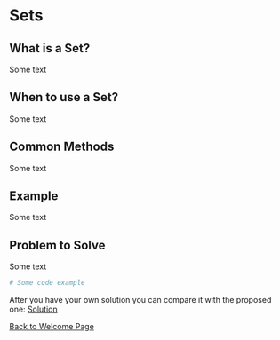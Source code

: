 # Sets

## What is a Set?
Some text

## When to use a Set?
Some text

## Common Methods
Some text

## Example
Some text

## Problem to Solve
Some text



```python
# Some code example
```


After you have your own solution you can compare it with the proposed one: [Solution](module_02.py)



[Back to Welcome Page](0-welcome.md)